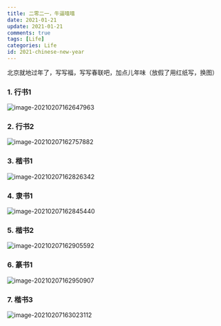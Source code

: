```yaml
---
title: 二零二一，牛逼嘻嘻
date: 2021-01-21
update: 2021-01-21
comments: true
tags: [Life]
categories: Life
id: 2021-chinese-new-year
---
```


北京就地过年了，写写福，写写春联吧，加点儿年味（放假了用红纸写，换图）



<!---more--->

### 1. 行书1

![image-20210207162647963](../images/image-20210207162647963.png)

### 2. 行书2

![image-20210207162757882](../images/image-20210207162757882.png)

### 3. 楷书1

![image-20210207162826342](../images/image-20210207162826342.png)

### 4. 隶书1

![image-20210207162845440](../images/image-20210207162845440.png)

### 5. 楷书2

![image-20210207162905592](../images/image-20210207162905592.png)

### 6. 篆书1

![image-20210207162950907](../images/image-20210207162950907.png)

### 7. 楷书3

![image-20210207163023112](../images/image-20210207163023112.png)